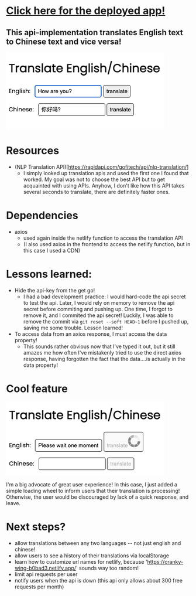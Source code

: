 # [Click here for the deployed app!](https://cranky-wing-b0bad3.netlify.app/)
## This api-implementation translates English text to Chinese text and vice versa!

![main](./github_images/main.png)

# Resources

- (NLP Translation API)[https://rapidapi.com/gofitech/api/nlp-translation/]
  - I simply looked up translation apis and used the first one I found that worked. My goal was not to choose the best API but to get acquainted with using APIs. Anyhow, I don't like how this API takes several seconds to translate, there are definitely faster ones.

# Dependencies

- axios
  - used again inside the netlify function to access the translation API
  - (I also used axios in the frontend to access the netlify function, but in this case I used a CDN)

# Lessons learned:

- Hide the api-key from the get go!
  - I had a bad development practice: I would hard-code the api secret to test the api. Later, I would rely on memory to remove the api secret before commiting and pushing up. One time, I forgot to remove it, and I commited the api secret! Luckily, I was able to remove the commit via `git reset --soft HEAD~1` before I pushed up, saving me some trouble. Lesson learned!
- To access data from an axios response, I must access the data property!
  - This sounds rather obvious now that I've typed it out, but it still amazes me how often I've mistakenly tried to use the direct axios response, having forgotten the fact that the data....is actually in the data property!

# Cool feature
![main](./github_images/loading.png)

I'm a big advocate of great user experience!  In this case, I just added a simple loading wheel to inform users that their translation is processing!  Otherwise, the user would be discouraged by lack of a quick response, and leave.

# Next steps?
- allow translations between any two languages -- not just english and chinese!
- allow users to see a history of their translations via localStorage
- learn how to customize url names for netlify, because 'https://cranky-wing-b0bad3.netlify.app/' sounds way too random!
- limit api requests per user
- notify users when the api is down (this api only allows about 300 free requests per month)
